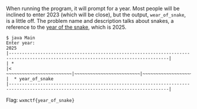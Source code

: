When running the program, it will prompt for a year. Most people will
be inclined to enter 2023 (which will be close), but the output,
`wear_of_snake`, is a little off. The problem name and description
talks about snakes, a reference to the
[year of the snake](https://www.google.com/search?q=year+of+the+snake),
which is 2025.

```
$ java Main
Enter year:
2025
|-----------------------------------------------------------------------------------------------------------------------------------|
| *
|< ~~~~~~~~~~~~~~~~~~~~~~~~~|~~~~~~~~~~~~~~~~~~~~~~~~~|~~~~~~~~~~~~~~~~~~~~~~~~~|~~~~~~~~~~~~~~~~~~~~~~~~~|~~~~~~~~~~~~~~~~~~~~~~~~~|
|  * year_of_snake
|-----------------------------------------------------------------------------------------------------------------------------------|
```

Flag: `wxmctf{year_of_snake}`


